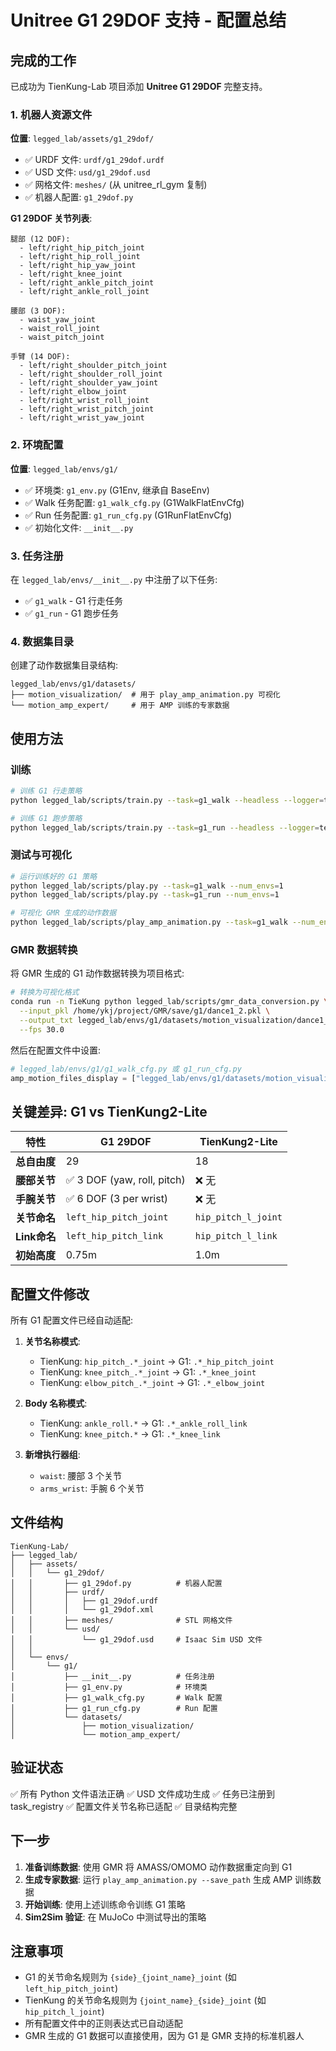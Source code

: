 # Unitree G1 29DOF 支持 - 配置总结

## 完成的工作

已成功为 TienKung-Lab 项目添加 **Unitree G1 29DOF** 完整支持。

### 1. 机器人资源文件

**位置**: `legged_lab/assets/g1_29dof/`

- ✅ URDF 文件: `urdf/g1_29dof.urdf`
- ✅ USD 文件: `usd/g1_29dof.usd`
- ✅ 网格文件: `meshes/` (从 unitree_rl_gym 复制)
- ✅ 机器人配置: `g1_29dof.py`

**G1 29DOF 关节列表**:
```
腿部 (12 DOF):
  - left/right_hip_pitch_joint
  - left/right_hip_roll_joint
  - left/right_hip_yaw_joint
  - left/right_knee_joint
  - left/right_ankle_pitch_joint
  - left/right_ankle_roll_joint

腰部 (3 DOF):
  - waist_yaw_joint
  - waist_roll_joint
  - waist_pitch_joint

手臂 (14 DOF):
  - left/right_shoulder_pitch_joint
  - left/right_shoulder_roll_joint
  - left/right_shoulder_yaw_joint
  - left/right_elbow_joint
  - left/right_wrist_roll_joint
  - left/right_wrist_pitch_joint
  - left/right_wrist_yaw_joint
```

### 2. 环境配置

**位置**: `legged_lab/envs/g1/`

- ✅ 环境类: `g1_env.py` (G1Env, 继承自 BaseEnv)
- ✅ Walk 任务配置: `g1_walk_cfg.py` (G1WalkFlatEnvCfg)
- ✅ Run 任务配置: `g1_run_cfg.py` (G1RunFlatEnvCfg)
- ✅ 初始化文件: `__init__.py`

### 3. 任务注册

在 `legged_lab/envs/__init__.py` 中注册了以下任务:

- ✅ `g1_walk` - G1 行走任务
- ✅ `g1_run` - G1 跑步任务

### 4. 数据集目录

创建了动作数据集目录结构:

```
legged_lab/envs/g1/datasets/
├── motion_visualization/  # 用于 play_amp_animation.py 可视化
└── motion_amp_expert/     # 用于 AMP 训练的专家数据
```

## 使用方法

### 训练

```bash
# 训练 G1 行走策略
python legged_lab/scripts/train.py --task=g1_walk --headless --logger=tensorboard --num_envs=4096

# 训练 G1 跑步策略
python legged_lab/scripts/train.py --task=g1_run --headless --logger=tensorboard --num_envs=4096
```

### 测试与可视化

```bash
# 运行训练好的 G1 策略
python legged_lab/scripts/play.py --task=g1_walk --num_envs=1
python legged_lab/scripts/play.py --task=g1_run --num_envs=1

# 可视化 GMR 生成的动作数据
python legged_lab/scripts/play_amp_animation.py --task=g1_walk --num_envs=1
```

### GMR 数据转换

将 GMR 生成的 G1 动作数据转换为项目格式:

```bash
# 转换为可视化格式
conda run -n TieKung python legged_lab/scripts/gmr_data_conversion.py \
  --input_pkl /home/ykj/project/GMR/save/g1/dance1_2.pkl \
  --output_txt legged_lab/envs/g1/datasets/motion_visualization/dance1_2.txt \
  --fps 30.0
```

然后在配置文件中设置:
```python
# legged_lab/envs/g1/g1_walk_cfg.py 或 g1_run_cfg.py
amp_motion_files_display = ["legged_lab/envs/g1/datasets/motion_visualization/dance1_2.txt"]
```

## 关键差异: G1 vs TienKung2-Lite

| 特性 | G1 29DOF | TienKung2-Lite |
|------|----------|----------------|
| **总自由度** | 29 | 18 |
| **腰部关节** | ✅ 3 DOF (yaw, roll, pitch) | ❌ 无 |
| **手腕关节** | ✅ 6 DOF (3 per wrist) | ❌ 无 |
| **关节命名** | `left_hip_pitch_joint` | `hip_pitch_l_joint` |
| **Link命名** | `left_hip_pitch_link` | `hip_pitch_l_link` |
| **初始高度** | 0.75m | 1.0m |

## 配置文件修改

所有 G1 配置文件已经自动适配:

1. **关节名称模式**:
   - TienKung: `hip_pitch_.*_joint` → G1: `.*_hip_pitch_joint`
   - TienKung: `knee_pitch_.*_joint` → G1: `.*_knee_joint`
   - TienKung: `elbow_pitch_.*_joint` → G1: `.*_elbow_joint`

2. **Body 名称模式**:
   - TienKung: `ankle_roll.*` → G1: `.*_ankle_roll_link`
   - TienKung: `knee_pitch.*` → G1: `.*_knee_link`

3. **新增执行器组**:
   - `waist`: 腰部 3 个关节
   - `arms_wrist`: 手腕 6 个关节

## 文件结构

```
TienKung-Lab/
├── legged_lab/
│   ├── assets/
│   │   └── g1_29dof/
│   │       ├── g1_29dof.py          # 机器人配置
│   │       ├── urdf/
│   │       │   ├── g1_29dof.urdf
│   │       │   └── g1_29dof.xml
│   │       ├── meshes/              # STL 网格文件
│   │       └── usd/
│   │           └── g1_29dof.usd     # Isaac Sim USD 文件
│   │
│   └── envs/
│       └── g1/
│           ├── __init__.py          # 任务注册
│           ├── g1_env.py            # 环境类
│           ├── g1_walk_cfg.py       # Walk 配置
│           ├── g1_run_cfg.py        # Run 配置
│           └── datasets/
│               ├── motion_visualization/
│               └── motion_amp_expert/
```

## 验证状态

✅ 所有 Python 文件语法正确
✅ USD 文件成功生成
✅ 任务已注册到 task_registry
✅ 配置文件关节名称已适配
✅ 目录结构完整

## 下一步

1. **准备训练数据**: 使用 GMR 将 AMASS/OMOMO 动作数据重定向到 G1
2. **生成专家数据**: 运行 `play_amp_animation.py --save_path` 生成 AMP 训练数据
3. **开始训练**: 使用上述训练命令训练 G1 策略
4. **Sim2Sim 验证**: 在 MuJoCo 中测试导出的策略

## 注意事项

- G1 的关节命名规则为 `{side}_{joint_name}_joint` (如 `left_hip_pitch_joint`)
- TienKung 的关节命名规则为 `{joint_name}_{side}_joint` (如 `hip_pitch_l_joint`)
- 所有配置文件中的正则表达式已自动适配
- GMR 生成的 G1 数据可以直接使用，因为 G1 是 GMR 支持的标准机器人
